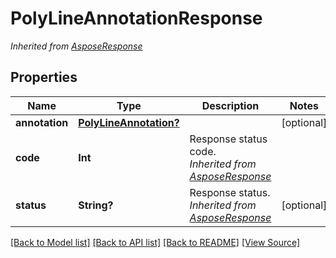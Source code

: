 # PolyLineAnnotationResponse


*Inherited from [AsposeResponse](AsposeResponse.md)*
## Properties
Name | Type | Description | Notes
------------ | ------------- | ------------- | -------------
**annotation** | [**PolyLineAnnotation?**](PolyLineAnnotation.md) |  | [optional]
**code** | **Int** | Response status code.<br />*Inherited from [AsposeResponse](AsposeResponse.md)* | 
**status** | **String?** | Response status.<br />*Inherited from [AsposeResponse](AsposeResponse.md)* | [optional]

[[Back to Model list]](../README.md#documentation-for-models) [[Back to API list]](../README.md#documentation-for-api-endpoints) [[Back to README]](../README.md) [[View Source]](../AsposePdfCloud/Models/PolyLineAnnotationResponse.ts)

